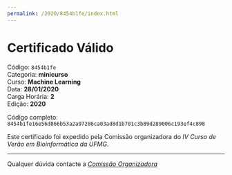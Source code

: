 ```yaml
---
permalink: /2020/8454b1fe/index.html
---
```


# Certificado Válido

Código: `8454b1fe`<br>
Categoria: **minicurso**<br>
Curso: **Machine Learning**<br>
Data: **28/01/2020**<br>
Carga Horária: **2**<br>
Edição: **2020**<br>


Código completo: `8454b1fe16e56d866b53a2a97286ca03ad8d1b701c3b89d289006c193ef4c898`


Este certificado foi expedido pela Comissão organizadora do *IV Curso de Verão em Bioinformática da UFMG*.

----

Qualquer dúvida contacte a [_Comissão Organizadora_](<mailto:cursobioinfoufmg@gmail.com$subject=[Certificados]>)

